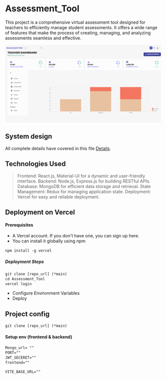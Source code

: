 # Assessment_Tool
 This project is a comprehensive virtual assessment tool designed for teachers to efficiently manage student assessments. It offers a wide range of features that make the process of creating, managing, and analyzing assessments seamless and effective.
 
![Diagram](https://raw.githubusercontent.com/fazil2915/Assessment_Tool/main/frontend/public/dashboard.png)
## System design
All complete details have covered in this file [Details](https://app.eraser.io/workspace/GM275ya5R2JZooxcEdE6).

## Technologies Used
> Frontend: React.js, Material-UI for a dynamic and user-friendly interface.
Backend: Node.js, Express.js for building RESTful APIs.
Database: MongoDB for efficient data storage and retrieval.
State Management: Redux for managing application state.
Deployment: Vercel for easy and reliable deployment.

## Deployment on Vercel
#### Prerequisites
* A Vercel account. If you don't have one, you can sign up here.
* You can install it globally using npm
`````````
npm install -g vercel
````````````

##### Deployment Steps
`````````
git clone [repo_url] (*main)
cd Assessment_Tool
vercel login
`````````
* Configure Environment Variables
* Deploy



## Project config
`````
git clone [repo_url] (*main)
`````
#### Setup env (frontend & backend)
```````
Mongo_url= ""
PORT=""
JWT_SECERET=""
frontend=""
```````
```````
VITE_BASE_URL=""
```````
 


